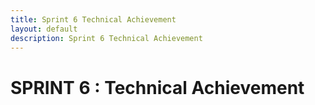 ```yaml
---
title: Sprint 6 Technical Achievement
layout: default
description: Sprint 6 Technical Achievement
---
```


# SPRINT 6 : Technical Achievement